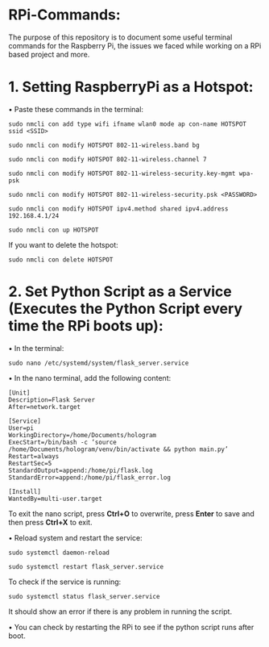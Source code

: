# RPi-Commands:
The purpose of this repository is to document some useful terminal commands for the Raspberry Pi, the issues we faced while working on a RPi based project and more.

# 1. Setting RaspberryPi as a Hotspot:
•	Paste these commands in the terminal:
```
sudo nmcli con add type wifi ifname wlan0 mode ap con-name HOTSPOT ssid <SSID>
```
```
sudo nmcli con modify HOTSPOT 802-11-wireless.band bg
```
```
sudo nmcli con modify HOTSPOT 802-11-wireless.channel 7
```
```
sudo nmcli con modify HOTSPOT 802-11-wireless-security.key-mgmt wpa-psk
```
```
sudo nmcli con modify HOTSPOT 802-11-wireless-security.psk <PASSWORD>
```
```
sudo nmcli con modify HOTSPOT ipv4.method shared ipv4.address 192.168.4.1/24
```
```
sudo nmcli con up HOTSPOT
```

If you want to delete the hotspot:
```
sudo nmcli con delete HOTSPOT
```

# 2. Set Python Script as a Service (Executes the Python Script every time the RPi boots up):

•	In the terminal:
```
sudo nano /etc/systemd/system/flask_server.service
```
•	In the nano terminal, add the following content:
```
[Unit]
Description=Flask Server
After=network.target

[Service]
User=pi
WorkingDirectory=/home/Documents/hologram
ExecStart=/bin/bash -c ‘source /home/Documents/hologram/venv/bin/activate && python main.py’
Restart=always
RestartSec=5
StandardOutput=append:/home/pi/flask.log
StandardError=append:/home/pi/flask_error.log

[Install]
WantedBy=multi-user.target
```
To exit the nano script, press **Ctrl+O** to overwrite, press **Enter** to save and then press **Ctrl+X** to exit.

•	Reload system and restart the service:
```
sudo systemctl daemon-reload
```
```
sudo systemctl restart flask_server.service
```
To check if the service is running:
```
sudo systemctl status flask_server.service
```
It should show an error if there is any problem in running the script.

•	You can check by restarting the RPi to see if the python script runs after boot.
